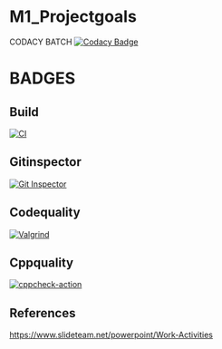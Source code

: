 # M1_Projectgoals

CODACY BATCH
[![Codacy Badge](https://app.codacy.com/project/badge/Grade/803529fbba144315a254fbd1a6e1afdb)](https://www.codacy.com/gh/manojparvis/M1-Projectgoals/dashboard?utm_source=github.com&amp;utm_medium=referral&amp;utm_content=manojparvis/M1-Projectgoals&amp;utm_campaign=Badge_Grade)

# BADGES
## Build
[![CI](https://github.com/manojparvis/M1-Projectgoals/actions/workflows/build.yml/badge.svg)](https://github.com/manojparvis/M1-Projectgoals/actions/workflows/build.yml)

## Gitinspector
[![Git Inspector](https://github.com/manojparvis/M1-Projectgoals/actions/workflows/gitinspector.yml/badge.svg)](https://github.com/manojparvis/M1-Projectgoals/actions/workflows/gitinspector.yml)

## Codequality
[![Valgrind](https://github.com/manojparvis/M1-Projectgoals/actions/workflows/codequality.yml/badge.svg)](https://github.com/manojparvis/M1-Projectgoals/actions/workflows/codequality.yml)

## Cppquality
[![cppcheck-action](https://github.com/manojparvis/M1-Projectgoals/actions/workflows/cpp.yml/badge.svg)](https://github.com/manojparvis/M1-Projectgoals/actions/workflows/cpp.yml)

## References
https://www.slideteam.net/powerpoint/Work-Activities
